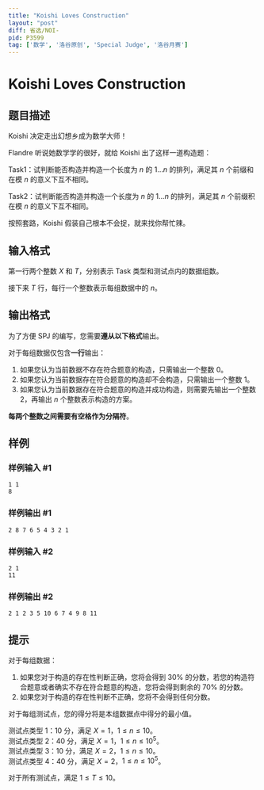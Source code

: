 ```yaml
---
title: "Koishi Loves Construction"
layout: "post"
diff: 省选/NOI-
pid: P3599
tag: ['数学', '洛谷原创', 'Special Judge', '洛谷月赛']
---
```

# Koishi Loves Construction
## 题目描述

Koishi 决定走出幻想乡成为数学大师！

Flandre 听说她数学学的很好，就给 Koishi 出了这样一道构造题：

Task1：试判断能否构造并构造一个长度为 $n$ 的 $1 \dots n$ 的排列，满足其 $n$ 个前缀和在模 $n$ 的意义下互不相同。

Task2：试判断能否构造并构造一个长度为 $n$ 的 $1 \dots n$ 的排列，满足其 $n$ 个前缀积在模 $n$ 的意义下互不相同。

按照套路，Koishi 假装自己根本不会捉，就来找你帮忙辣。
## 输入格式

第一行两个整数 $X$ 和 $T$，分别表示 Task 类型和测试点内的数据组数。

接下来 $T$ 行，每行一个整数表示每组数据中的 $n$。
## 输出格式

为了方便 SPJ 的编写，您需要**遵从以下格式**输出。


对于每组数据仅包含**一行**输出：

1. 如果您认为当前数据不存在符合题意的构造，只需输出一个整数 $0$。
2. 如果您认为当前数据存在符合题意的构造却不会构造，只需输出一个整数 $1$。
3.  如果您认为当前数据存在符合题意的构造并成功构造，则需要先输出一个整数 $2$，再输出 $n$ 个整数表示构造的方案。

**每两个整数之间需要有空格作为分隔符**。
## 样例

### 样例输入 #1
```
1 1
8
```
### 样例输出 #1
```
2 8 7 6 5 4 3 2 1
```
### 样例输入 #2
```
2 1
11
```
### 样例输出 #2
```
2 1 2 3 5 10 6 7 4 9 8 11
```
## 提示

对于每组数据：

1. 如果您对于构造的存在性判断正确，您将会得到 $30\%$ 的分数，若您的构造符合题意或者确实不存在符合题意的构造，您将会得到剩余的 $70\%$ 的分数。
2. 如果您对于构造的存在性判断不正确，您将不会得到任何分数。

对于每组测试点，您的得分将是本组数据点中得分的最小值。

测试点类型 $1$：$10$ 分，满足 $X = 1$，$1 \leq n \leq 10$。  
测试点类型 $2$：$40$ 分，满足 $X = 1$，$1 \leq n \leq {10}^5$。  
测试点类型 $3$：$10$ 分，满足 $X = 2$，$1 \leq n \leq 10$。  
测试点类型 $4$：$40$ 分，满足 $X = 2$，$1 \leq n \leq {10}^5$。

对于所有测试点，满足 $1 \leq T \leq 10$。
